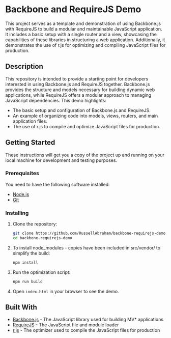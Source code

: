 # Backbone and RequireJS Demo

This project serves as a template and demonstration of using Backbone.js with RequireJS to build a modular and maintainable JavaScript application. It includes a basic setup with a single router and a view, showcasing the capabilities of these libraries in structuring a web application. Additionally, it demonstrates the use of r.js for optimizing and compiling JavaScript files for production.

## Description

This repository is intended to provide a starting point for developers interested in using Backbone.js and RequireJS together. Backbone.js provides the structure and models necessary for building dynamic web applications, while RequireJS offers a modular approach to managing JavaScript dependencies. This demo highlights:

- The basic setup and configuration of Backbone.js and RequireJS.
- An example of organizing code into models, views, routers, and main application files.
- The use of r.js to compile and optimize JavaScript files for production.

## Getting Started

These instructions will get you a copy of the project up and running on your local machine for development and testing purposes.

### Prerequisites

You need to have the following software installed:

- [Node.js](https://nodejs.org/)
- [Git](https://git-scm.com/)

### Installing

1. Clone the repository:

    ```sh
    git clone https://github.com/RussellAbraham/backbone-requirejs-demo.git
    cd backbone-requirejs-demo
    ```

2. To install node_modules - copies have been included in src/vendor/ to simplify the build:

    ```sh
    npm install
    ```

3. Run the optimization script:

    ```sh
    npm run build
    ```

4. Open `index.html` in your browser to see the demo.

## Built With

- [Backbone.js](https://backbonejs.org/) - The JavaScript library used for building MV* applications
- [RequireJS](https://requirejs.org/) - The JavaScript file and module loader
- [r.js](https://requirejs.org/docs/optimization.html) - The optimizer used to compile the JavaScript files for production
